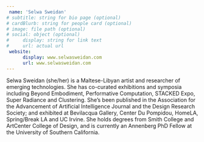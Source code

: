 ```yaml
---
 name: 'Selwa Sweidan'
# subtitle: string for bio page (optional)
# cardBlurb: string for people card (optional)
# image: file path (optional)
# social: object (optional)
#     display: string for link text
#     url: actual url 
 website: 
      display: www.selwasweidan.com
      url: www.selwasweidan.com
---
```


Selwa Sweidan (she/her) is a Maltese-Libyan artist and researcher of emerging technologies. She has co-curated exhibitions and symposia including Beyond Embodiment, Performative Computation, STACKED Expo, Super Radiance and Clustering. She’s been published in the Association for the Advancement of Artificial Intelligence Journal and the Design Research Society; and exhibited at Bevilacqua Gallery, Center Du Pompidou, HomeLA, Spring/Break LA and UC Irvine. She holds degrees from Smith College and ArtCenter College of Design, and is currently an Annenberg PhD Fellow at the University of Southern California.
